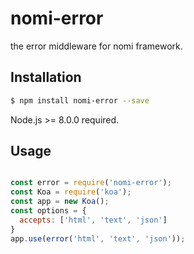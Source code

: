 # nomi-error

the error middleware for nomi framework.

## Installation

``` bash
$ npm install nomi-error --save
```

Node.js >= 8.0.0  required.

## Usage

``` javascript

const error = require('nomi-error');
const Koa = require('koa');
const app = new Koa();
const options = {
  accepts: ['html', 'text', 'json']
}
app.use(error('html', 'text', 'json'));
```

